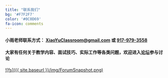 ```yaml
---
title: "联系我们"
bg: '#F7F2F7'
color: '#0C0D69'
fa-icon: comments
---
```

#### 小雨老师联系方式： <XiaoYuClassroom@gmail.com> 或 <a href="tel:+19179793558">917-979-3558</a>
#### 大家有任何关于教学内容、面试技巧、实际工作等各类问题，欢迎进入<a href="http://forum.xiaoyuclassroom.com/" target="_blank"><strong>论坛</strong></a>参与讨论
[![fs]({{ site.baseurl }}/img/ForumSnapshot.png)](http://forum.xiaoyuclassroom.com/)

